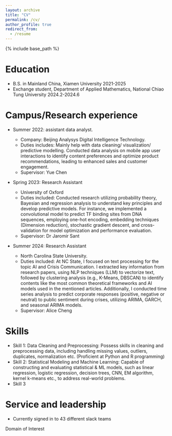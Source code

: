 ```yaml
---
layout: archive
title: "CV"
permalink: /cv/
author_profile: true
redirect_from:
  - /resume
---
```


{% include base_path %}

Education
======
* B.S. in Mainland China, Xiamen University 2021-2025
* Exchange student, Department of Applied Mathematics, National Chiao Tung University 2024.2-2024.6

Campus/Research experience
======
* Summer 2022: assistant data analyst. 
  * Company: Beijing Analysys Digital Intelligence Technology.
  * Duties includes: Mainly help with data cleaning/ visualization/ predictive modelling. Conducted data analysis on mobile app user interactions to identify content preferences and optimize product recommendations, leading to enhanced sales and customer engagement.
  * Supervisor: Yue Chen

* Spring 2023: Research Assistant
  * University of Oxford
  * Duties included: Conducted research utilizing probability theory, Bayesian and regression analysis to understand key principles and develop predictive models. For instance, we implemented a convolutional model to predict TF binding sites from DNA sequences, employing one-hot encoding, embedding techniques (Dimension reduction), stochastic gradient descent, and cross-validation for model optimization and performance evaluation.
  * Supervisor: Dr Jaromir Sant

* Summer 2024: Research Assistant
  * North Carolina State University.
  * Duties included: At NC State, I focused on text processing for the topic AI and Crisis Communication. I extracted key information from research papers, using NLP techniques (LLM) to vectorize text, followed by clustering analysis (e.g., K-Means, DBSCAN) to identify contents like the most common theoretical frameworks and AI models used in the mentioned articles. Additionally, I conducted time series analysis to predict corporate responses (positive, negative or neutral) to public sentiment during crises, utilizing ARIMA, GARCH, and seasonal ARIMA models.
  * Supervisor: Alice Cheng
  
Skills
======
* Skill 1: Data Cleaning and Preprocessing: Possess skills in cleaning and preprocessing data, including handling missing values, outliers, duplicates, normalization etc. (Proficient at Python and R programming)
* Skill 2: Statistical Modeling and Machine Learning: Capable of constructing and evaluating statistical & ML models, such as linear regression, logistic regression, decision trees, CNN, EM algorithm, kernel k-means etc., to address real-world problems.
* Skill 3

  
Service and leadership
======
* Currently signed in to 43 different slack teams

Domain of Interest
